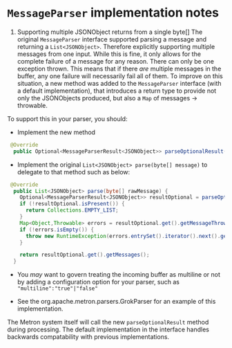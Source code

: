 <!--
Licensed to the Apache Software Foundation (ASF) under one
or more contributor license agreements.  See the NOTICE file
distributed with this work for additional information
regarding copyright ownership.  The ASF licenses this file
to you under the Apache License, Version 2.0 (the
"License"); you may not use this file except in compliance
with the License.  You may obtain a copy of the License at

    http://www.apache.org/licenses/LICENSE-2.0

Unless required by applicable law or agreed to in writing, software
distributed under the License is distributed on an "AS IS" BASIS,
WITHOUT WARRANTIES OR CONDITIONS OF ANY KIND, either express or implied.
See the License for the specific language governing permissions and
limitations under the License.
-->
# `MessageParser` implementation notes 


1. Supporting multiple JSONObject returns from a single byte[]
The original `MessageParser` interface supported parsing a message and returning a `List<JSONObject>`.  Therefore explicitly supporting multiple messages from one input.
While this is fine, it only allows for the complete failure of a message for any reason.  There can only be one exception thrown.  This means that if there _are_ multiple messages in the buffer, any one failure will necessarily fail all of them.
To improve on this situation, a new method was added to the `MessageParser` interface (with a default implementation), that introduces a return type to provide not only the JSONObjects produced, but also a `Map` of messages -> throwable.

To support this in your parser, you should:

- Implement the new method

```java
 @Override
  public Optional<MessageParserResult<JSONObject>> parseOptionalResult(byte[] rawMessage)
```

- Implement the original `List<JSONObject> parse(byte[] message)` to delegate to that method such as below:

```java
 @Override
  public List<JSONObject> parse(byte[] rawMessage) {
    Optional<MessageParserResult<JSONObject>> resultOptional = parseOptionalResult(rawMessage);
    if (!resultOptional.isPresent()) {
      return Collections.EMPTY_LIST;
    }
    Map<Object,Throwable> errors = resultOptional.get().getMessageThrowables();
    if (!errors.isEmpty()) {
      throw new RuntimeException(errors.entrySet().iterator().next().getValue());
    }

    return resultOptional.get().getMessages();
  }
```

- You *may* want to govern treating the incoming buffer as multiline or not by adding a configuration option for your parser, such as `"multiline":"true"|"false"`

- See the org.apache.metron.parsers.GrokParser for an example of this implementation.

The Metron system itself will call the new `parseOptionalResult` method during processing.  The default implementation in the interface handles backwards compatability with previous implementations.
